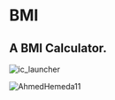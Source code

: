 # BMI

## A BMI Calculator.

![ic_launcher](https://user-images.githubusercontent.com/101954795/177343862-25358140-ca32-472e-80d2-70b818c26d0c.png)

![AhmedHemeda11](https://user-images.githubusercontent.com/101954795/177362334-e0a0a85f-b9d5-4d06-aff1-29dfc6f2239a.jpg)
